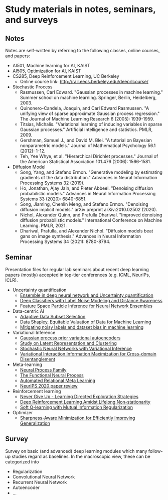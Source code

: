 # Study materials in notes, seminars, and surveys

## Notes

Notes are self-written by referring to the following classes, online courses, and papers: 
 - AI501, Machine learning for AI, KAIST
 - AI505, Optimization for AI, KAIST
 - CS285, Deep Reinforcement Learning, UC Berkeley
    - Online course link: http://rail.eecs.berkeley.edu/deeprlcourse/
 - Stochastic Process
    - Rasmussen, Carl Edward. "Gaussian processes in machine learning." Summer school on machine learning. Springer, Berlin, Heidelberg, 2003.
    - Quinonero-Candela, Joaquin, and Carl Edward Rasmussen. "A unifying view of sparse approximate Gaussian process regression." The Journal of Machine Learning Research 6 (2005): 1939-1959.
    - Titsias, Michalis. "Variational learning of inducing variables in sparse Gaussian processes." Artificial intelligence and statistics. PMLR, 2009.
    - Gershman, Samuel J., and David M. Blei. "A tutorial on Bayesian nonparametric models." Journal of Mathematical Psychology 56.1 (2012): 1-12.
    - Teh, Yee Whye, et al. "Hierarchical Dirichlet processes." Journal of the American Statistical Association 101.476 (2006): 1566-1581.
 - Diffusion Model
    - Song, Yang, and Stefano Ermon. "Generative modeling by estimating gradients of the data distribution." Advances in Neural Information Processing Systems 32 (2019).
    - Ho, Jonathan, Ajay Jain, and Pieter Abbeel. "Denoising diffusion probabilistic models." Advances in Neural Information Processing Systems 33 (2020): 6840-6851.
    - Song, Jiaming, Chenlin Meng, and Stefano Ermon. "Denoising diffusion implicit models." arXiv preprint arXiv:2010.02502 (2020).
    - Nichol, Alexander Quinn, and Prafulla Dhariwal. "Improved denoising diffusion probabilistic models." International Conference on Machine Learning. PMLR, 2021.
    - Dhariwal, Prafulla, and Alexander Nichol. "Diffusion models beat gans on image synthesis." Advances in Neural Information Processing Systems 34 (2021): 8780-8794.

## Seminar

Presentation files for regular lab seminars about recent deep learning papers (mostly) accepted in top-tier conferences (e.g. ICML, NeurIPs, ICLR).

 - Uncertainty quantification
   - [Ensemble in deep neural network and Uncertainty quantification](./seminar/Ensemble_in_deep_neural_network_and_Uncertainty_quantification.pdf)
   - [Deep Classifiers with Label Noise Modeling and Distance Awareness](./seminar/Deep_Classifiers_with_Label_Noise_Modeling_and_Distance_Awareness.pdf)
   - [Feature Space Particle Inference for Neural Network Ensembles](./seminar/Feature_Space_Particle_Inference_for_Neural_Network_Ensembles.pdf)
 - Data-centric AI
   - [Adaptive Data Subset Selection](./seminar/Adaptive_Data_Subset_Selection.pdf)
   - [Data Shapley, Equitable Valuation of Data for Machine Learning](./seminar/Data_Shapley_Equitable_Valuation_of_Data_for_Machine_Learning.pdf)
   - [Mitigating noisy labels and dataset bias in machine learning](./seminar/Mitigating_noisy_labels_and_dataset_bias_in_machine_learning.pdf)
 - Variational Inference
   - [Gaussian process prior variational autoencoders](./seminar/Gaussian_Process_Prior_Variational_Autoencoder.pdf)
   - [Study on Latent Representation and Clustering](./seminar/Study_on_Latent_Representation_and_Clustering.pdf)
   - [Stochastic Neural Networks with Variational Inference](./seminar/Stochastic_Neural_Networks_with_Variational_Inference.pdf)
   - [Variational Interaction Information Maximization for Cross-domain Disentanglement](./seminar/Variational_Interaction_Information_Maximization_for_Cross-domain_Disentanglement.pdf)
 - Meta-learning
   - [Neural Process Family](./seminar/Neural_Process_Family.pdf)
   - [The Functional Neural Process](./seminar/The_Functional_Neural_Process.pdf)
   - [Automated Relational Meta Learning](./seminar/Automated_Relational_Meta_Learning.pdf)
   - [NeurIPS 2020 paper review](./seminar/NeurIPS_2020_paper_review.pdf)
- Reinforcement learning
   - [Never Give Up - Learning Directed Exploration Strategies](./seminar/Never_Give_Up-Learning_Directed_Exploration_Strategies.pdf)
   - [Deep Reinforcement Learning Amidst Lifelong Non-stationarity](./seminar/Deep_Reinforcement_Learning_Amidst_Lifelong_Non-stationarity.pdf)
   - [Soft Q-learning with Mutual Information Regularization](./seminar/Soft_Q-learning_with_Mutual_Information_Regularization.pdf)
- Optimizer
   - [Sharpness-Aware Minimization for Efficiently Improving Generalization](./seminar/Sharpness-Aware_Minimization_for_Efficiently_Improving_Generalization.pdf)

## Survey

Survey on basic (and advanced) deep learning modules which many follow-up studies regard as baselines.
In the macroscopic view, these can be categorized into

 - Regularization
 - Convolutional Neural Network
 - Recurrent Neural Network
 - Autoencoder
 - ...
